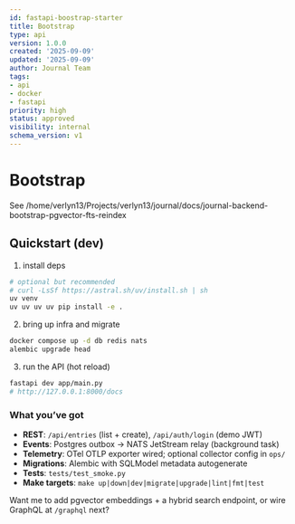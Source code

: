 ```yaml
---
id: fastapi-boostrap-starter
title: Bootstrap
type: api
version: 1.0.0
created: '2025-09-09'
updated: '2025-09-09'
author: Journal Team
tags:
- api
- docker
- fastapi
priority: high
status: approved
visibility: internal
schema_version: v1
---
```


# Bootstrap

See /home/verlyn13/Projects/verlyn13/journal/docs/journal-backend-bootstrap-pgvector-fts-reindex

## Quickstart (dev)

1. install deps

```bash
# optional but recommended
# curl -LsSf https://astral.sh/uv/install.sh | sh
uv venv
uv uv uv uv pip install -e .
```

2. bring up infra and migrate

```bash
docker compose up -d db redis nats
alembic upgrade head
```

3. run the API (hot reload)

```bash
fastapi dev app/main.py
# http://127.0.0.1:8000/docs
```

### What you’ve got

- **REST**: `/api/entries` (list + create), `/api/auth/login` (demo JWT)
- **Events**: Postgres outbox → NATS JetStream relay (background task)
- **Telemetry**: OTel OTLP exporter wired; optional collector config in `ops/`
- **Migrations**: Alembic with SQLModel metadata autogenerate
- **Tests**: `tests/test_smoke.py`
- **Make targets**: `make up|down|dev|migrate|upgrade|lint|fmt|test`

Want me to add pgvector embeddings + a hybrid search endpoint, or wire GraphQL at `/graphql` next?
